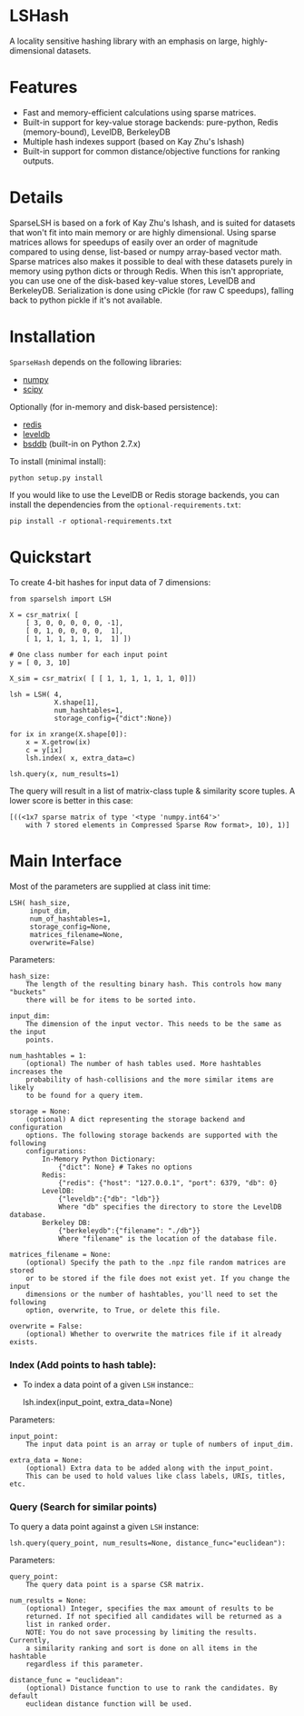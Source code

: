 LSHash
======

A locality sensitive hashing library with an emphasis on large, highly-dimensional datasets.

Features
==========

- Fast and memory-efficient calculations using sparse matrices.
- Built-in support for key-value storage backends: pure-python, Redis (memory-bound), LevelDB, BerkeleyDB
- Multiple hash indexes support (based on Kay Zhu's lshash)
- Built-in support for common distance/objective functions for ranking outputs.

Details
=======

SparseLSH is based on a fork of Kay Zhu's lshash, and is suited for datasets that won't
fit into main memory or are highly dimensional. Using sparse matrices
allows for speedups of easily over an order of magnitude compared to using dense, list-based
or numpy array-based vector math. Sparse matrices also makes it possible to deal with
these datasets purely in memory using python dicts or through Redis. When this isn't
appropriate, you can use one of the disk-based key-value stores, LevelDB and BerkeleyDB.
Serialization is done using cPickle (for raw C speedups), falling back to python
pickle if it's not available.

Installation
============
`SparseHash` depends on the following libraries:

- [numpy](http://www.numpy.org/)
- [scipy](http://www.scipy.org/)

Optionally (for in-memory and disk-based persistence):

- [redis](https://pypi.python.org/pypi/redis/)
- [leveldb](https://code.google.com/p/py-leveldb/)
- [bsddb](https://pypi.python.org/pypi/bsddb3/6.0.1) (built-in on Python 2.7.x)

To install (minimal install):

    python setup.py install

If you would like to use the LevelDB or Redis
storage backends, you can install the dependencies
from the `optional-requirements.txt`:

    pip install -r optional-requirements.txt

Quickstart
==========
To create 4-bit hashes for input data of 7 dimensions:

    from sparselsh import LSH

    X = csr_matrix( [
        [ 3, 0, 0, 0, 0, 0, -1],
        [ 0, 1, 0, 0, 0, 0,  1],
        [ 1, 1, 1, 1, 1, 1,  1] ])

    # One class number for each input point
    y = [ 0, 3, 10]

    X_sim = csr_matrix( [ [ 1, 1, 1, 1, 1, 1, 0]])

    lsh = LSH( 4,
               X.shape[1],
               num_hashtables=1,
               storage_config={"dict":None})

    for ix in xrange(X.shape[0]):
        x = X.getrow(ix)
        c = y[ix]
        lsh.index( x, extra_data=c)

    lsh.query(x, num_results=1)

The query will result in a list of matrix-class tuple & similarity
score tuples. A lower score is better in this case:

    [((<1x7 sparse matrix of type '<type 'numpy.int64'>'
        with 7 stored elements in Compressed Sparse Row format>, 10), 1)]

Main Interface
==============

Most of the parameters are supplied at class init time:

    LSH( hash_size,
         input_dim,
         num_of_hashtables=1,
         storage_config=None,
         matrices_filename=None,
         overwrite=False)

Parameters:

    hash_size:
        The length of the resulting binary hash. This controls how many "buckets"
        there will be for items to be sorted into.

    input_dim:
        The dimension of the input vector. This needs to be the same as the input
        points.

    num_hashtables = 1:
        (optional) The number of hash tables used. More hashtables increases the
        probability of hash-collisions and the more similar items are likely
        to be found for a query item.

    storage = None:
        (optional) A dict representing the storage backend and configuration
        options. The following storage backends are supported with the following
        configurations:
            In-Memory Python Dictionary:
                {"dict": None} # Takes no options
            Redis:
                {"redis": {"host": "127.0.0.1", "port": 6379, "db": 0}
            LevelDB:
                {"leveldb":{"db": "ldb"}}
                Where "db" specifies the directory to store the LevelDB database.
            Berkeley DB:
                {"berkeleydb":{"filename": "./db"}}
                Where "filename" is the location of the database file.

    matrices_filename = None:
        (optional) Specify the path to the .npz file random matrices are stored
        or to be stored if the file does not exist yet. If you change the input
        dimensions or the number of hashtables, you'll need to set the following
        option, overwrite, to True, or delete this file.

    overwrite = False:
        (optional) Whether to overwrite the matrices file if it already exists.

### Index (Add points to hash table):

- To index a data point of a given `LSH` instance::

    lsh.index(input_point, extra_data=None)

Parameters:

    input_point:
        The input data point is an array or tuple of numbers of input_dim.

    extra_data = None:
        (optional) Extra data to be added along with the input_point.
        This can be used to hold values like class labels, URIs, titles, etc.

### Query (Search for similar points)

To query a data point against a given `LSH` instance:

    lsh.query(query_point, num_results=None, distance_func="euclidean"):

Parameters:

    query_point:
        The query data point is a sparse CSR matrix.

    num_results = None:
        (optional) Integer, specifies the max amount of results to be
        returned. If not specified all candidates will be returned as a
        list in ranked order.
        NOTE: You do not save processing by limiting the results. Currently,
        a similarity ranking and sort is done on all items in the hashtable
        regardless if this parameter.

    distance_func = "euclidean":
        (optional) Distance function to use to rank the candidates. By default
        euclidean distance function will be used.
